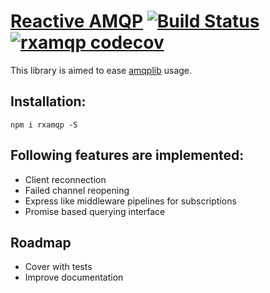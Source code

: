 # [Reactive AMQP](https://github.com/ygrishajev/rxamqp) [![Build Status](https://api.travis-ci.org/ygrishajev/rxamqp.svg)](https://travis-ci.org/ygrishajev/rxamqp) [![rxamqp codecov](https://codecov.io/gh/ygrishajev/rxamqp/branch/master/graph/badge.svg)](https://codecov.io/gh/ygrishajev/rxamqp)

This library is aimed to ease [amqplib](https://github.com/squaremo/amqp.node) usage.


## Installation:
```
npm i rxamqp -S
```

## Following features are implemented:
* Client reconnection
* Failed channel reopening
* Express like middleware pipelines for subscriptions
* Promise based querying interface

## Roadmap
* Cover with tests
* Improve documentation
